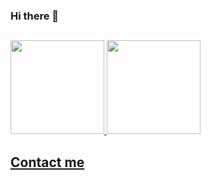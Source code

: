 ### Hi there 👋

<!--

# I'm Anderson Júnior

<div>
  <img width="50" height="50" src="https://emojipedia-us.s3.amazonaws.com/source/skype/289/fire_1f525.png">
  <img width="30" height="30" src="https://emojipedia-us.s3.dualstack.us-west-1.amazonaws.com/thumbs/160/facebook/65/memo_1f4dd.png"> I’m currently learning about: <b>java</b> and <b>C#</b>

  <img width="50" height="50" src="https://emojipedia-us.s3.dualstack.us-west-1.amazonaws.com/thumbs/160/samsung/148/personal-computer_1f4bb.png"> OS: <b>Elementary 6.1</b>/<b>Windows 10</b>.
</div>

# My skills

<div style="display: inline_block"><br>
  
  <img align="center" alt="Html" height="50" width="50" src="https://cdn.jsdelivr.net/gh/devicons/devicon/icons/html5/html5-original-wordmark.svg">
  
  <img align="center" alt="Css" height="50" width="50" src="https://cdn.jsdelivr.net/gh/devicons/devicon/icons/css3/css3-original-wordmark.svg">
  
  <img align="center" alt="Java" height="70" width="70" src="https://cdn.jsdelivr.net/gh/devicons/devicon/icons/java/java-original-wordmark.svg">
  
  <img align="center" alt="C" height="45" width="45" src="https://cdn.jsdelivr.net/gh/devicons/devicon/icons/c/c-original.svg">
  
  <img align="center" alt="C++" height="45" width="45" src="https://cdn.jsdelivr.net/gh/devicons/devicon/icons/cplusplus/cplusplus-original.svg">
  
  <img align="center" alt="Mysql" height="80" width="80" src="https://cdn.jsdelivr.net/gh/devicons/devicon/icons/mysql/mysql-original-wordmark.svg">
</div>
-->
## 

<!--Github stats-->
<div>
  <a href="https://github.com/andersonjuniorz"><img height="150em" src="https://github-readme-stats.vercel.app/api?username=andersonjuniorz&show_icons=true&theme=dark&include_all_commits=true&count_private=true">  <img height="150em" src="https://github-readme-stats.vercel.app/api/top-langs/?username=andersonjuniorz&layout=compact&langs_count=7&theme=dark">
</div>
  
  ## Contact me
 
<div> 
  <!--LinkedIn-->
  <!--<a href="https://www.linkedin.com/in/andersonjuniorz/" target="_blank"><img src="https://img.shields.io/badge/LinkedIn-0077B5?style=for-the-badge&logo=linkedin&logoColor=white"></a>-->
  <!--Stack Overflow-->
  <!--<a href="https://stackoverflow.com/users/13803792/andersonjuniorz" target="_blank"><img src="https://img.shields.io/badge/Stack_Overflow-FE7A16?style=for-the-badge&logo=stack-overflow&logoColor=white"></a>--> 
  <!--Stack Exchange-->
  <!--<a href="https://elementaryos.stackexchange.com/users/26510/andersonjuniorz" target="_blank"><img height="28" src="https://aleen42.github.io/badges/src/stackexchange.svg"></a>-->
  <!--Discord-->
  <!--<a href="#" target="_blank"><img src="https://img.shields.io/badge/Discord-7289DA?style=for-the-badge&logo=discord&logoColor=white"></a>-->
</div>
